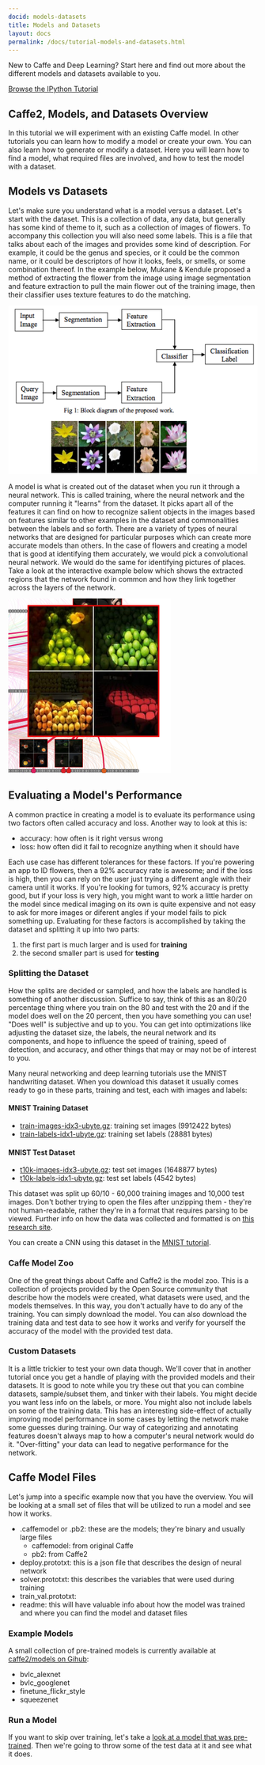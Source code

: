 ```yaml
---
docid: models-datasets
title: Models and Datasets
layout: docs
permalink: /docs/tutorial-models-and-datasets.html
---
```


New to Caffe and Deep Learning? Start here and find out more about the different models and datasets available to you.

[Browse the IPython Tutorial](https://github.com/caffe2/caffe2/blob/master/caffe2/python/tutorials/Models_and_Datasets.ipynb)

## Caffe2, Models, and Datasets Overview

In this tutorial we will experiment with an existing Caffe model. In other tutorials you can learn how to modify a model or create your own. You can also learn how to generate or modify a dataset. Here you will learn how to find a model, what required files are involved, and how to test the model with a dataset.

## Models vs Datasets

Let's make sure you understand what is a model versus a dataset. Let's start with the dataset. This is a collection of data, any data, but generally has some kind of theme to it, such as a collection of images of flowers. To accompany this collection you will also need some labels. This is a file that talks about each of the images and provides some kind of description. For example, it could be the genus and species, or it could be the common name, or it could be descriptors of how it looks, feels, or smells, or some combination thereof. In the example below, Mukane & Kendule proposed a method of extracting the flower from the image using image segmentation and feature extraction to pull the main flower out of the training image, then their classifier uses texture features to do the matching.

[![classifier example](../static/images/Flower-id.png)](http://www.iosrjournals.org/iosr-jece/papers/Vol7-Issue3/N0738085.pdf?id=6854)

A model is what is created out of the dataset when you run it through a neural network. This is called training, where the neural network and the computer running it "learns" from the dataset. It picks apart all of the features it can find on how to recognize salient objects in the images based on features similar to other examples in the dataset and commonalities between the labels and so forth. There are a variety of types of neural networks that are designed for particular purposes which can create more accurate models than others. In the case of flowers and creating a model that is good at identifying them accurately, we would pick a convolutional neural network. We would do the same for identifying pictures of places. Take a look at the interactive example below which shows the extracted regions that the network found in common and how they link together across the layers of the network.

[![Interactive example of extracted features](../static/images/Places-cnn-visual-example.png)](http://people.csail.mit.edu/torralba/research/drawCNN/drawNet.html)

## Evaluating a Model's Performance

A common practice in creating a model is to evaluate its performance using two factors often called accuracy and loss. Another way to look at this is:

- accuracy: how often is it right versus wrong
- loss: how often did it fail to recognize anything when it should have

Each use case has different tolerances for these factors. If you're powering an app to ID flowers, then a 92% accuracy rate is awesome; and if the loss is high, then you can rely on the user just trying a different angle with their camera until it works. If you're looking for tumors, 92% accuracy is pretty good, but if your loss is very high, you might want to work a little harder on the model since medical imaging on its own is quite expensive and not easy to ask for more images or diferent angles if your model fails to pick something up. Evaluating for these factors is accomplished by taking the dataset and splitting it up into two parts:

1. the first part is much larger and is used for **training**
2. the second smaller part is used for **testing**

### Splitting the Dataset

How the splits are decided or sampled, and how the labels are handled is something of another discussion. Suffice to say, think of this as an 80/20 percentage thing where you train on the 80 and test with the 20 and if the model does well on the 20 percent, then you have something you can use! "Does well" is subjective and up to you. You can get into optimizations like adjusting the dataset size, the labels, the neural network and its components, and hope to influence the speed of training, speed of detection, and accuracy, and other things that may or may not be of interest to you.

Many neural networking and deep learning tutorials use the MNIST handwriting dataset. When you download this dataset it usually comes ready to go in these parts, training and test, each with images and labels:

#### MNIST Training Dataset

* [train-images-idx3-ubyte.gz](https://github.com/caffe2/models/blob/master/mnist/train-images-idx3-ubyte.gz):  training set images (9912422 bytes)
* [train-labels-idx1-ubyte.gz](https://github.com/caffe2/models/blob/master/mnist/train-labels-idx1-ubyte.gz):  training set labels (28881 bytes)

#### MNIST Test Dataset

* [t10k-images-idx3-ubyte.gz](https://github.com/caffe2/models/blob/master/mnist/t10k-images-idx3-ubyte.gz):   test set images (1648877 bytes)
* [t10k-labels-idx1-ubyte.gz](https://github.com/caffe2/models/blob/master/mnist/t10k-labels-idx1-ubyte.gz):   test set labels (4542 bytes)

This dataset was split up 60/10 - 60,000 training images and 10,000 test images. Don't bother trying to open the files after unzipping them - they're not human-readable, rather they're in a format that requires parsing to be viewed. Further info on how the data was collected and formatted is on [this research site](http://yann.lecun.com/exdb/mnist/).

You can create a CNN using this dataset in the [MNIST tutorial](tutorial-MNIST.html).

### Caffe Model Zoo

One of the great things about Caffe and Caffe2 is the model zoo. This is a collection of projects provided by the Open Source community that describe how the models were created, what datasets were used, and the models themselves. In this way, you don't actually have to do any of the training. You can simply download the model. You can also download the training data and test data to see how it works and verify for yourself the accuracy of the model with the provided test data.

### Custom Datasets

It is a little trickier to test your own data though. We'll cover that in another tutorial once you get a handle of playing with the provided models and their datasets. It is good to note while you try these out that you can combine datasets, sample/subset them, and tinker with their labels. You might decide you want less info on the labels, or more. You might also not include labels on some of the training data. This has an interesting side-effect of actually improving model performance in some cases by letting the network make some guesses during training. Our way of categorizing and annotating features doesn't always map to how a computer's neural network would do it. "Over-fitting" your data can lead to negative performance for the network.

## Caffe Model Files

Let's jump into a specific example now that you have the overview. You will be looking at a small set of files that will be utilized to run a model and see how it works.

* .caffemodel or .pb2: these are the models; they're binary and usually large files
    * caffemodel: from original Caffe
    * pb2: from Caffe2
* deploy.prototxt: this is a json file that describes the design of neural network
* solver.prototxt: this describes the variables that were used during training
* train_val.prototxt:
* readme: this will have valuable info about how the model was trained and where you can find the model and dataset files

### Example Models

A small collection of pre-trained models is currently available at [caffe2/models on Gihub](https://github.com/caffe2/models):

* bvlc_alexnet
* bvlc_googlenet
* finetune_flickr_style
* squeezenet

### Run a Model

If you want to skip over training, let's take a [look at a model that was pre-trained](tutorial-loading-pre-trained-models.html). Then we're going to throw some of the test data at it and see what it does.
